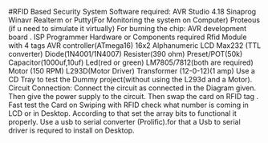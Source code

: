 #RFID Based Security System
Software required:
AVR Studio 4.18
Sinaprog
Winavr
Realterm or Putty(For Monitoring the system on Computer)
Proteous (if u need to simulate it virtually)
For burning the chip:
AVR development board .
ISP Programmer 
Hardware or Components required
Rfid Module with 4 tags
AVR controller(ATmega16)
16x2 Alphanumeric LCD
Max232 (TTL converter)
Diode(1N4001/1N4007)
Resister(390 ohm)
Preset/POT(50k)
Capacitor(1000uf,10uf)
Led(red or green)
LM7805/7812(both are required)
Motor (150 RPM)
L293D(Motor Driver)
Transformer (12-0-12)(1 amp)
Use a CD Tray to test the Dummy project(without using the L293d and a Motor).
Circuit Connection:
Connect  the circuit as connected in the Diagram given.
Then give the power supply to the circuit. Then swap the card on RFID tag .
Fast test the Card on Swiping with RFID check what number is coming  in LCD or in Desktop. According to that set the array bits to functional it properly. 
Use a usb to serial converter (Prolific).for that a  Usb to serial driver is requred to install on Desktop.


